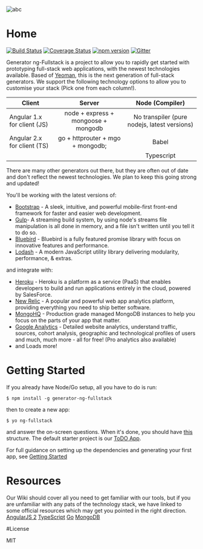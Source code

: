 ![abc](https://github.com/georgeedwards/generator-ng-fullstack/raw/master/logo.png)

# Home
[![Build Status](https://secure.travis-ci.org/ericmdantas/generator-ng-fullstack.png?branch=master)](https://travis-ci.org/ericmdantas/generator-ng-fullstack)
[![Coverage Status](https://coveralls.io/repos/github/ericmdantas/generator-ng-fullstack/badge.svg?branch=master)](https://coveralls.io/github/ericmdantas/generator-ng-fullstack?branch=master)
[![npm version](https://badge.fury.io/js/generator-ng-fullstack.svg)](https://badge.fury.io/js/generator-ng-fullstack)
[![Gitter](https://badges.gitter.im/Join%20Chat.svg)](https://gitter.im/ericmdantas/generator-ng-fullstack?utm_source=badge&utm_medium=badge&utm_campaign=pr-badge)

Generator ng-Fullstack is a project to allow you to rapidly get started with prototyping full-stack web applications, with the newest technologies available. Based of [Yeoman](http://yeoman.io/), this is the next generation of full-stack generators. We support the following technology options to allow you to customise your stack (Pick one from each column!).

| Client        | Server        | Node (Compiler) |
| ------------- |:-------------:| :---------------:|
| Angular 1.x for client (JS)      | node + express + mongoose + mongodb | No transpiler (pure nodejs, latest versions)  |
| Angular 2.x for client (TS)      | go + httprouter + mgo + mongodb;      |   Babel          |
|  |      |    Typescript          |

There are many other generators out there, but they are often out of date and don't reflect the newest technologies. We plan to keep this going strong and updated!

You'll be working with the latest versions of:

+ [Bootstrap](https://github.com/twbs/bootstrap) - A sleek, intuitive, and powerful mobile-first front-end framework for faster and easier web development.
+ [Gulp](https://github.com/gulpjs/gulp)- A streaming build system, by using node's streams file manipulation is all done in memory, and a file isn't written until you tell it to do so.
+ [Bluebird](https://github.com/petkaantonov/bluebird) - Bluebird is a fully featured promise library with focus on innovative features and performance.
+ [Lodash](https://github.com/lodash/lodash) - A modern JavaScript utility library delivering modularity, performance, & extras.

and integrate with:

+ [Heroku](https://www.heroku.com/) - Heroku is a platform as a service (PaaS) that enables developers to build and run applications entirely in the cloud, powered by SalesForce.
+ [New Relic](http://newrelic.com/) - A popular and powerful web app analytics platform, providing everything you need to ship better software.
+ [MongoHQ](https://www.compose.io/) - Production grade managed MongoDB instances to help you focus on the parts of your app that matter.
+ [Google Analytics](https://www.google.com/analytics/) - Detailed website analytics, understand traffic, sources, cohort analysis, geographic and technological profiles of users and much, much more - all for free! (Pro analytics also available)
+ and Loads more!

# Getting Started

If you already have Node/Go setup, all you have to do is run:

    $ npm install -g generator-ng-fullstack

then to create a new app:

    $ yo ng-fullstack

and answer the on-screen questions. When it's done, you should have [this](https://github.com/ericmdantas/generator-ng-fullstack/wiki/Getting-Started) structure. The default starter project is our [ToDO App](https://github.com/ericmdantas/generator-ng-fullstack/wiki/ToDo-Walkthrough).

For full guidance on setting up the dependencies and generating your first app, see [Getting Started](https://github.com/ericmdantas/generator-ng-fullstack/wiki/Getting-Started)

# Resources

Our Wiki should cover all you need to get familiar with our tools, but if you are unfamiliar with any pats of the technology stack, we have linked to some official resources which may get you pointed in the right direction.
[AngularJS 2](https://angular.io/docs/ts/latest/tutorial/)
[TypeScript](http://www.typescriptlang.org/Tutorial)
[Go](https://tour.golang.org/welcome/1)
[MongoDB](https://university.mongodb.com/)

#License

MIT
